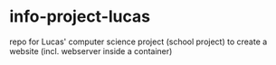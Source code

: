# info-project-lucas
repo for Lucas' computer science project (school project) to create a website (incl. webserver inside a container)